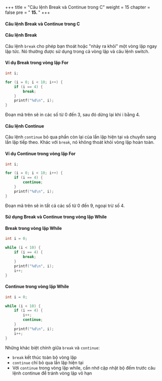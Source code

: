 +++
title = "Câu lệnh Break và Continue trong C" 
weight = 15
chapter = false
pre = " <b> 15. </b> "
+++

#### Câu lệnh Break và Continue trong C

#### Câu lệnh Break

Câu lệnh `break` cho phép bạn thoát hoặc "nhảy ra khỏi" một vòng lặp ngay lập tức. Nó thường được sử dụng trong cả vòng lặp và câu lệnh switch.

#### Ví dụ Break trong vòng lặp For

```c
int i;

for (i = 0; i < 10; i++) {
    if (i == 4) {
        break;
    }
    printf("%d\n", i);
}
```

Đoạn mã trên sẽ in các số từ 0 đến 3, sau đó dừng lại khi i bằng 4.

#### Câu lệnh Continue 

Câu lệnh `continue` bỏ qua phần còn lại của lần lặp hiện tại và chuyển sang lần lặp tiếp theo. Khác với `break`, nó không thoát khỏi vòng lặp hoàn toàn.

#### Ví dụ Continue trong vòng lặp For

```c
int i;

for (i = 0; i < 10; i++) {
    if (i == 4) {
        continue;
    }
    printf("%d\n", i);
}
```

Đoạn mã trên sẽ in tất cả các số từ 0 đến 9, ngoại trừ số 4.

#### Sử dụng Break và Continue trong vòng lặp While

#### Break trong vòng lặp While

```c
int i = 0;

while (i < 10) {
    if (i == 4) {
        break;
    }
    printf("%d\n", i);
    i++;
}
```

#### Continue trong vòng lặp While

```c
int i = 0;

while (i < 10) {
    if (i == 4) {
        i++;
        continue;
    }
    printf("%d\n", i);
    i++;
}
```

Những khác biệt chính giữa `break` và `continue`:
- `break` kết thúc toàn bộ vòng lặp
- `continue` chỉ bỏ qua lần lặp hiện tại
- Với `continue` trong vòng lặp while, cần nhớ cập nhật bộ đếm trước câu lệnh continue để tránh vòng lặp vô hạn